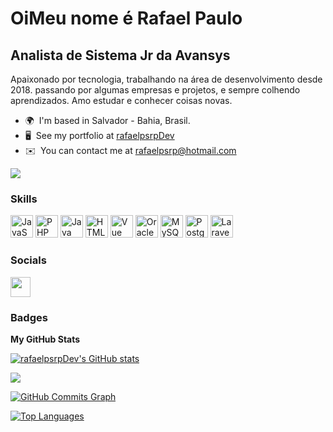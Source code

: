 Oi[](https://user-images.githubusercontent.com/18350557/176309783-0785949b-9127-417c-8b55-ab5a4333674e.gif)Meu nome é Rafael Paulo
====================================================================================================================================

Analista de Sistema Jr da Avansys
---------------------------------

Apaixonado por tecnologia, trabalhando na área de desenvolvimento desde 2018. passando por algumas empresas e projetos, e sempre colhendo aprendizados. Amo estudar e conhecer coisas novas.

* 🌍  I'm based in Salvador - Bahia, Brasil.
* 🖥️  See my portfolio at [rafaelpsrpDev](http://github.com/rafaelpsrpDev)
* ✉️  You can contact me at [rafaelpsrp@hotmail.com](mailto:rafaelpsrp@hotmail.com)

<a href="https://www.github.com/rafaelpsrpDev" target="_blank" rel="noreferrer"><img
src="https://img.shields.io/github/followers/rafaelpsrpDev?logo=github&style=for-the-badge&color=0891b2&labelColor=1c1917" /></a>

### Skills


<p align="left">
<a href="https://developer.mozilla.org/en-US/docs/Web/JavaScript" target="_blank" rel="noreferrer"><img src="https://raw.githubusercontent.com/danielcranney/readme-generator/main/public/icons/skills/javascript-colored.svg" width="36" height="36" alt="JavaScript" /></a>
<a href="https://www.php.net/" target="_blank" rel="noreferrer"><img src="https://raw.githubusercontent.com/danielcranney/readme-generator/main/public/icons/skills/php-colored.svg" width="36" height="36" alt="PHP" /></a>
<a href="https://www.oracle.com/java/" target="_blank" rel="noreferrer"><img src="https://raw.githubusercontent.com/danielcranney/readme-generator/main/public/icons/skills/java-colored.svg" width="36" height="36" alt="Java" /></a>
<a href="https://developer.mozilla.org/en-US/docs/Glossary/HTML5" target="_blank" rel="noreferrer"><img src="https://raw.githubusercontent.com/danielcranney/readme-generator/main/public/icons/skills/html5-colored.svg" width="36" height="36" alt="HTML5" /></a>
<a href="https://vuejs.org/" target="_blank" rel="noreferrer"><img src="https://raw.githubusercontent.com/danielcranney/readme-generator/main/public/icons/skills/vuejs-colored.svg" width="36" height="36" alt="Vue" /></a>
<a href="https://www.oracle.com/uk/index.html" target="_blank" rel="noreferrer"><img src="https://raw.githubusercontent.com/danielcranney/readme-generator/main/public/icons/skills/oracle-colored.svg" width="36" height="36" alt="Oracle" /></a>
<a href="https://www.mysql.com/" target="_blank" rel="noreferrer"><img src="https://raw.githubusercontent.com/danielcranney/readme-generator/main/public/icons/skills/mysql-colored.svg" width="36" height="36" alt="MySQL" /></a>
<a href="https://www.postgresql.org/" target="_blank" rel="noreferrer"><img src="https://raw.githubusercontent.com/danielcranney/readme-generator/main/public/icons/skills/postgresql-colored.svg" width="36" height="36" alt="PostgreSQL" /></a>
<a href="https://laravel.com/" target="_blank" rel="noreferrer"><img src="https://raw.githubusercontent.com/danielcranney/readme-generator/main/public/icons/skills/laravel-colored.svg" width="36" height="36" alt="Laravel" /></a>
</p>


### Socials

<p align="left"> <a href="https://www.github.com/rafaelpsrpDev" target="_blank" rel="noreferrer"><img src="https://raw.githubusercontent.com/danielcranney/readme-generator/main/public/icons/socials/github-dark.svg" width="32" height="32" /></a></p>

### Badges

<b>My GitHub Stats</b>

<a href="http://www.github.com/rafaelpsrpDev"><img src="https://github-readme-stats.vercel.app/api?username=rafaelpsrpDev&show_icons=true&hide=&count_private=true&title_color=0891b2&text_color=ffffff&icon_color=0891b2&bg_color=1c1917&hide_border=true&show_icons=true" alt="rafaelpsrpDev's GitHub stats" /></a>

<a href="http://www.github.com/rafaelpsrpDev"><img src="https://github-readme-streak-stats.herokuapp.com/?user=rafaelpsrpDev&stroke=ffffff&background=1c1917&ring=0891b2&fire=0891b2&currStreakNum=ffffff&currStreakLabel=0891b2&sideNums=ffffff&sideLabels=ffffff&dates=ffffff&hide_border=true" /></a>

<a href="http://www.github.com/rafaelpsrpDev"><img src="https://github-readme-activity-graph.cyclic.app/graph?username=rafaelpsrpDev&bg_color=1c1917&color=ffffff&line=0891b2&point=ffffff&area_color=1c1917&area=true&hide_border=true&custom_title=GitHub%20Commits%20Graph" alt="GitHub Commits Graph" /></a>

<a href="https://github.com/rafaelpsrpDev" align="left"><img src="https://github-readme-stats.vercel.app/api/top-langs/?username=rafaelpsrpDev&langs_count=10&title_color=0891b2&text_color=ffffff&icon_color=0891b2&bg_color=1c1917&hide_border=true&locale=en&custom_title=Top%20%Languages" alt="Top Languages" /></a>
